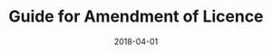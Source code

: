---
layout: post
title:  "Guide for Amendment of Licence"
date:   2018-04-01
file_url: "/resources/guides/files/guide-amendment-of-licence.pdf"
---